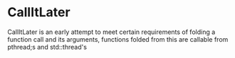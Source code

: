 # CallItLater
CallItLater is an early attempt to meet certain requirements of folding a function call and its arguments, functions folded from this are callable from pthread;s and std::thread's
